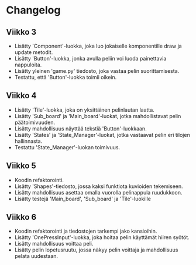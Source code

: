 # Changelog

## Viikko 3
- Lisätty 'Component'-luokka, joka luo jokaiselle komponentille draw ja update metodit.
- Lisätty 'Button'-luokka, jonka avulla peliin voi luoda painettavia nappuloita.
- Lisätty yleinen 'game.py' tiedosto, joka vastaa pelin suorittamisesta.
- Testattu, että 'Button'-luokka toimii oikein.

## Viikko 4
- Lisätty 'Tile'-luokka, joka on yksittäinen pelinlautan laatta.
- Lisätty 'Sub_board' ja 'Main_board'-luokat, jotka mahdollistavat pelin päätoimivuuden.
- Lisätty mahdollisuus näyttää tekstiä 'Button'-luokkaan.
- Lisätty 'States' ja 'State_Manager'-luokat, jotka vastaavat pelin eri tilojen hallinnasta.
- Testattu 'State_Manager'-luokan toimivuus.

## Viikko 5
- Koodin refaktorointi.
- Lisätty 'Shapes'-tiedosto, jossa kaksi funktiota kuvioiden tekemiseen.
- Lisätty mahdollisuus asettaa omalla vuorolla pelinappula ruudukkoon.
- Lisätty testejä 'Main_board', 'Sub_board' ja 'Tile'-luokille

## Viikko 6
- Koodin refaktorointi ja tiedostojen tarkempi jako kansioihin.
- Lisätty 'OnePressInput'-luokka, joka hoitaa pelin käyttämät hiiren syötöt.
- Lisätty mahdollisuus voittaa peli.
- Lisätty pelin lopetusruutu, jossa näkyy pelin voittaja ja mahdollisuus pelata uudestaan.